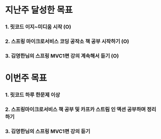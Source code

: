 # 지난주 달성한 목표
### 1. 릿코드 이지~미디움 시작 (O)
### 2. 스프링 마이크로서비스 코딩 공작소 책 공부 시작하기 (O)
### 3. 김영한님의 스프링 MVC1편 강의 계속해서 듣기 (O)

# 이번주 목표
### 1. 릿코드 하루 한문제 이상 
### 2. 스프링마이크로서비스 책 공부 및 카프카 스트림 인 액션 공부하며 정리하기
### 3. 김영한님의 스프링 MVC1편 강의 듣기 

